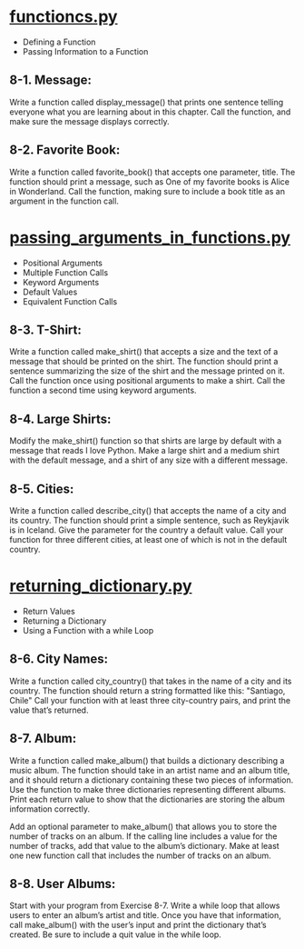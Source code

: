 # <a href="https://github.com/talhatallat/talhatallat/blob/main/Python%20Programming/Chapter%208%20-%20functions/functions.py">functioncs.py<a/>
* Defining a Function
* Passing Information to a Function

## 8-1. Message: 
Write a function called display_message() that prints one sentence telling everyone what you are learning about in this chapter. Call the function, and make sure the message displays correctly.
## 8-2. Favorite Book: 
Write a function called favorite_book() that accepts one parameter, title. The function should print a message, such as One of my favorite books is Alice in Wonderland. Call the function, making sure to include a book title as an argument in the function call.

# <a href="https://github.com/talhatallat/talhatallat/blob/main/Python%20Programming/Chapter%208%20-%20functions/passing_arguments_in_functions.py">passing_arguments_in_functions.py</a>
* Positional Arguments
* Multiple Function Calls 
* Keyword Arguments
* Default Values
* Equivalent Function Calls


## 8-3. T-Shirt: 
Write a function called make_shirt() that accepts a size and the text of a message that should be printed on the shirt. The function should print a sentence summarizing the size of the shirt and the message printed on it.
Call the function once using positional arguments to make a shirt. Call the function a second time using keyword arguments.
## 8-4. Large Shirts: 
Modify the make_shirt() function so that shirts are large by default with a message that reads I love Python. Make a large shirt and a medium shirt with the default message, and a shirt of any size with a different message.
## 8-5. Cities: 
Write a function called describe_city() that accepts the name of a city and its country. The function should print a simple sentence, such as Reykjavik is in Iceland. Give the parameter for the country a default value. Call your function for three different cities, at least one of which is not in the default country.

# <a href="https://github.com/talhatallat/talhatallat/tree/main/Python%20Programming/Chapter%208%20-%20functions">returning_dictionary.py</a>
* Return Values
* Returning a Dictionary
* Using a Function with a while Loop
## 8-6. City Names: 
Write a function called city_country() that takes in the name of a city and its country. The function should return a string formatted like this:
"Santiago, Chile"
Call your function with at least three city-country pairs, and print the value that’s returned.
## 8-7. Album: 
Write a function called make_album() that builds a dictionary describing a music album. The function should take in an artist name and an album title, and it should return a dictionary containing these two pieces of information. Use the function to make three dictionaries representing different albums. Print each return value to show that the dictionaries are storing the album information correctly.

Add an optional parameter to make_album() that allows you to store the number of tracks on an album. If the calling line includes a value for the number of tracks, add that value to the album’s dictionary. Make at least one new function call that includes the number of tracks on an album.
## 8-8. User Albums: 
Start with your program from Exercise 8-7. Write a while loop that allows users to enter an album’s artist and title. Once you have that information, call make_album() with the user’s input and print the dictionary that’s created. Be sure to include a quit value in the while loop.
